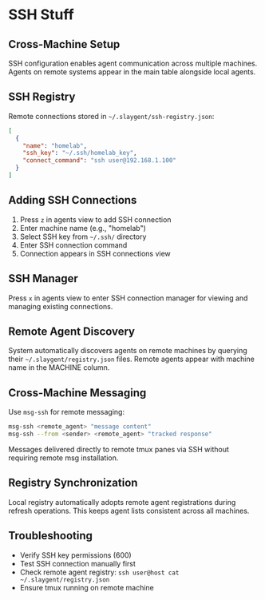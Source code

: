 # SSH Stuff

## Cross-Machine Setup

SSH configuration enables agent communication across multiple machines. Agents on remote systems appear in the main table alongside local agents.

## SSH Registry

Remote connections stored in `~/.slaygent/ssh-registry.json`:

```json
[
  {
    "name": "homelab",
    "ssh_key": "~/.ssh/homelab_key",
    "connect_command": "ssh user@192.168.1.100"
  }
]
```

## Adding SSH Connections

1. Press `z` in agents view to add SSH connection
2. Enter machine name (e.g., "homelab")
3. Select SSH key from `~/.ssh/` directory
4. Enter SSH connection command
5. Connection appears in SSH connections view

## SSH Manager

Press `x` in agents view to enter SSH connection manager for viewing and managing existing connections.

## Remote Agent Discovery

System automatically discovers agents on remote machines by querying their `~/.slaygent/registry.json` files. Remote agents appear with machine name in the MACHINE column.

## Cross-Machine Messaging

Use `msg-ssh` for remote messaging:
```bash
msg-ssh <remote_agent> "message content"
msg-ssh --from <sender> <remote_agent> "tracked response"
```

Messages delivered directly to remote tmux panes via SSH without requiring remote msg installation.

## Registry Synchronization

Local registry automatically adopts remote agent registrations during refresh operations. This keeps agent lists consistent across all machines.

## Troubleshooting

- Verify SSH key permissions (600)
- Test SSH connection manually first
- Check remote agent registry: `ssh user@host cat ~/.slaygent/registry.json`
- Ensure tmux running on remote machine